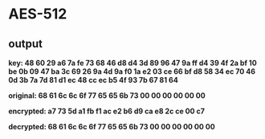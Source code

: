 # AES-512

## output 

**key: 48 60 29 a6 7a fe 73 68 46 d8 d4 3d 89 96 47 9a ff d4 39 4f 2a bf 10 be 0b 09 47 ba 3c 69 26 9a 4d 9a f0 1a e2 03 ce 66 bf d8 58 34 ec 70 46 0d 3b 7a 7d 81 d1 ec 48 cc ec b5 4f 93 7b 67 81 64**

**original: 68 61 6c 6c 6f 77 65 65 6b 73 00 00 00 00 00 00**

**encrypted: a7 73 5d a1 fb f1 ac e2 b6 d9 ca e8 2c ce 00 c7**

**decrypted: 68 61 6c 6c 6f 77 65 65 6b 73 00 00 00 00 00 00**
